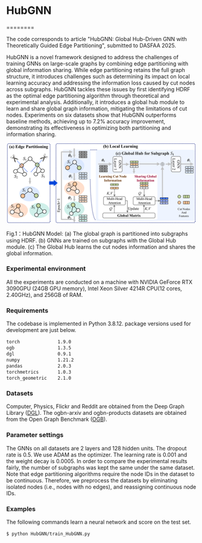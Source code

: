 # HubGNN

========

The code corresponds to article "HubGNN: Global Hub-Driven GNN with Theoretically Guided Edge Partitioning", submitted to DASFAA 2025.

HubGNN is a novel framework designed to address the challenges of training GNNs on large-scale graphs by combining edge partitioning with global information sharing. While edge partitioning retains the full graph structure, it introduces challenges such as determining its impact on local learning accuracy and addressing the information loss caused by cut nodes across subgraphs. HubGNN tackles these issues by first identifying HDRF as the optimal edge partitioning algorithm through theoretical and experimental analysis. Additionally, it introduces a global hub module to learn and share global graph information, mitigating the limitations of cut nodes. Experiments on six datasets show that HubGNN outperforms baseline methods, achieving up to 7.2% accuracy improvement, demonstrating its effectiveness in optimizing both partitioning and information sharing.

<p align="center">

<img width="600" src="HubGNN.png" alt="HubGNN 示例图">

</p>

<p align="center">

Fig.1：HubGNN Model: (a) The global graph is partitioned into subgraphs using HDRF. (b) GNNs are trained on subgraphs with the Global Hub module. (c) The Global Hub learns the cut nodes information and shares the global information.

</p>

### Experimental environment 
All the experiments are conducted on a machine with NVIDIA GeForce RTX 3090GPU (24GB GPU memory), Intel Xeon Silver 4214R CPU(12 cores, 2.40GHz), and 256GB of RAM.


### Requirements
The codebase is implemented in Python 3.8.12. package versions used for development are just below.
```
torch              1.9.0
ogb                1.3.5
dgl                0.9.1
numpy              1.21.2
pandas             2.0.3
torchmetrics       1.0.3
torch_geometric    2.1.0
```
### Datasets

Computer, Physics, Flickr and Reddit are obtained from the Deep Graph Library ([DGL](https://www.dgl.ai/)). The ogbn-arxiv and ogbn-products datasets are obtained from the Open Graph Benchmark ([OGB](https://ogb.stanford.edu/)).

### Parameter settings 

The GNNs on all datasets are 2 layers and 128 hidden units. The dropout rate is 0.5. We use ADAM as the optimizer. The learning rate is 0.001 and the weight decay is 0.0005. In order to compare the experimental results fairly, the number of subgraphs was kept the same under the same dataset. Note that edge partitioning algorithms require the node IDs in the dataset to be continuous. Therefore, we preprocess the datasets by eliminating isolated nodes (i.e., nodes with no edges), and reassigning continuous node IDs.

### Examples
<p align="justify">
The following commands learn a neural network and score on the test set. </p>

```sh
$ python HubGNN/train_HubGNN.py
```
